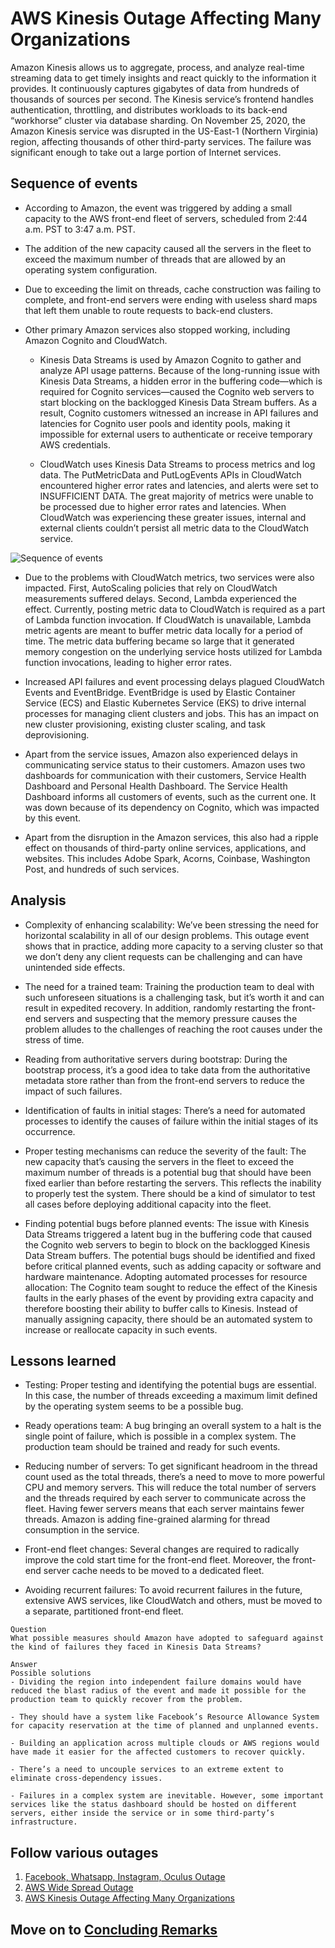 # AWS Kinesis Outage Affecting Many Organizations
Amazon Kinesis allows us to aggregate, process, and analyze real-time streaming data to get timely insights and react quickly to the information it provides. It continuously captures gigabytes of data from hundreds of thousands of sources per second. The Kinesis service’s frontend handles authentication, throttling, and distributes workloads to its back-end “workhorse” cluster via database sharding. On November 25, 2020, the Amazon Kinesis service was disrupted in the US-East-1 (Northern Virginia) region, affecting thousands of other third-party services. The failure was significant enough to take out a large portion of Internet services.

## Sequence of events
- According to Amazon, the event was triggered by adding a small capacity to the AWS front-end fleet of servers, scheduled from 2:44 a.m. PST to 3:47 a.m. PST.

- The addition of the new capacity caused all the servers in the fleet to exceed the maximum number of threads that are allowed by an operating system configuration.

- Due to exceeding the limit on threads, cache construction was failing to complete, and front-end servers were ending with useless shard maps that left them unable to route requests to back-end clusters.

- Other primary Amazon services also stopped working, including Amazon Cognito and CloudWatch.

  - Kinesis Data Streams is used by Amazon Cognito to gather and analyze API usage patterns. Because of the long-running issue with Kinesis Data Streams, a hidden error in the buffering code—which is required for Cognito services—caused the Cognito web servers to start blocking on the backlogged Kinesis Data Stream buffers. As a result, Cognito customers witnessed an increase in API failures and latencies for Cognito user pools and identity pools, making it impossible for external users to authenticate or receive temporary AWS credentials.

  - CloudWatch uses Kinesis Data Streams to process metrics and log data. The PutMetricData and PutLogEvents APIs in CloudWatch encountered higher error rates and latencies, and alerts were set to INSUFFICIENT DATA. The great majority of metrics were unable to be processed due to higher error rates and latencies. When CloudWatch was experiencing these greater issues, internal and external clients couldn’t persist all metric data to the CloudWatch service.

![Sequence of events](./seq.jpg)

- Due to the problems with CloudWatch metrics, two services were also impacted. First, AutoScaling policies that rely on CloudWatch measurements suffered delays. Second, Lambda experienced the effect. Currently, posting metric data to CloudWatch is required as a part of Lambda function invocation. If CloudWatch is unavailable, Lambda metric agents are meant to buffer metric data locally for a period of time. The metric data buffering became so large that it generated memory congestion on the underlying service hosts utilized for Lambda function invocations, leading to higher error rates.

- Increased API failures and event processing delays plagued CloudWatch Events and EventBridge. EventBridge is used by Elastic Container Service (ECS) and Elastic Kubernetes Service (EKS) to drive internal processes for managing client clusters and jobs. This has an impact on new cluster provisioning, existing cluster scaling, and task deprovisioning.

- Apart from the service issues, Amazon also experienced delays in communicating service status to their customers. Amazon uses two dashboards for communication with their customers, Service Health Dashboard and Personal Health Dashboard. The Service Health Dashboard informs all customers of events, such as the current one. It was down because of its dependency on Cognito, which was impacted by this event.

- Apart from the disruption in the Amazon services, this also had a ripple effect on thousands of third-party online services, applications, and websites. This includes Adobe Spark, Acorns, Coinbase, Washington Post, and hundreds of such services.  

## Analysis
- Complexity of enhancing scalability: We’ve been stressing the need for horizontal scalability in all of our design problems. This outage event shows that in practice, adding more capacity to a serving cluster so that we don’t deny any client requests can be challenging and can have unintended side effects.

- The need for a trained team: Training the production team to deal with such unforeseen situations is a challenging task, but it’s worth it and can result in expedited recovery. In addition, randomly restarting the front-end servers and suspecting that the memory pressure causes the problem alludes to the challenges of reaching the root causes under the stress of time.

- Reading from authoritative servers during bootstrap: During the bootstrap process, it’s a good idea to take data from the authoritative metadata store rather than from the front-end servers to reduce the impact of such failures.

- Identification of faults in initial stages: There’s a need for automated processes to identify the causes of failure within the initial stages of its occurrence.

- Proper testing mechanisms can reduce the severity of the fault: The new capacity that’s causing the servers in the fleet to exceed the maximum number of threads is a potential bug that should have been fixed earlier than before restarting the servers. This reflects the inability to properly test the system. There should be a kind of simulator to test all cases before deploying additional capacity into the fleet.



- Finding potential bugs before planned events: The issue with Kinesis Data Streams triggered a latent bug in the buffering code that caused the Cognito web servers to begin to block on the backlogged Kinesis Data Stream buffers. The potential bugs should be identified and fixed before critical planned events, such as adding capacity or software and hardware maintenance.
Adopting automated processes for resource allocation: The Cognito team sought to reduce the effect of the Kinesis faults in the early phases of the event by providing extra capacity and therefore boosting their ability to buffer calls to Kinesis. Instead of manually assigning capacity, there should be an automated system to increase or reallocate capacity in such events.

## Lessons learned
- Testing: Proper testing and identifying the potential bugs are essential. In this case, the number of threads exceeding a maximum limit defined by the operating system seems to be a possible bug.

- Ready operations team: A bug bringing an overall system to a halt is the single point of failure, which is possible in a complex system. The production team should be trained and ready for such events.

- Reducing number of servers: To get significant headroom in the thread count used as the total threads, there’s a need to move to more powerful CPU and memory servers. This will reduce the total number of servers and the threads required by each server to communicate across the fleet. Having fewer servers means that each server maintains fewer threads. Amazon is adding fine-grained alarming for thread consumption in the service.

- Front-end fleet changes: Several changes are required to radically improve the cold start time for the front-end fleet. Moreover, the front-end server cache needs to be moved to a dedicated fleet.

- Avoiding recurrent failures: To avoid recurrent failures in the future, extensive AWS services, like CloudWatch and others, must be moved to a separate, partitioned front-end fleet.

```
Question
What possible measures should Amazon have adopted to safeguard against the kind of failures they faced in Kinesis Data Streams?

Answer
Possible solutions
- Dividing the region into independent failure domains would have reduced the blast radius of the event and made it possible for the production team to quickly recover from the problem.

- They should have a system like Facebook’s Resource Allowance System for capacity reservation at the time of planned and unplanned events.

- Building an application across multiple clouds or AWS regions would have made it easier for the affected customers to recover quickly.

- There’s a need to uncouple services to an extreme extent to eliminate cross-dependency issues.

- Failures in a complex system are inevitable. However, some important services like the status dashboard should be hosted on different servers, either inside the service or in some third-party’s infrastructure.
```


## Follow various outages

1. [Facebook, Whatsapp, Instagram, Oculus Outage](../Facebook,%20WhatsApp,%20Instagram,%20Oculus%20Outage/)
2. [AWS Wide Spread Outage](../AWS%20Wide%20Spread%20Outage/)
3. [AWS Kinesis Outage Affecting Many Organizations](../AWS%20Kinesis%20Outage%20Affecting%20Many%20Organizations/)

## Move on to [Concluding Remarks](../../Concluding%20Remarks/)